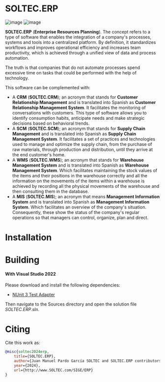 # SOLTEC.ERP

![image](https://img.shields.io/badge/license-GPL-3.svg)
![image](https://img.shields.io/badge/license-LGPL-3.svg)

**SOLTEC.ERP** (**Enterprise Resources Planning**). The concept refers to a type of software that enables the integration of a company's processes, systems and tools into a centralized platform. By definition, it standardizes workflows and improves operational efficiency and increases team productivity, which is achieved through a unified view of data and process automation.

The truth is that companies that do not automate processes spend excessive time on tasks that could be performed with the help of technology.

This software can be complemented with:

* A **CRM** (**SOLTEC.CRM**); an acronym that stands for **Customer Relationship Management** and is translated into Spanish
  as **Customer Relationship Management System**. It facilitates the monitoring of conversations with customers. This type of software allows you to identify consumption habits, anticipate needs and make strategic decisions based on behavioral trends.
* A **SCM** (**SOLTEC.SCM**); an acronym that stands for **Supply Chain Management** and is translated into Spanish
  as **Supply Chain Management System**. It facilitates a set of practices and technologies used to
  manage and optimize the supply chain, from the purchase of raw materials, through production and
  distribution, until they arrive at the end customer's home.
* A **WMS** (**SOLTEC.WMS**); an acronym that stands for **Warehouse Management System** and is translated into Spanish
  as **Warehouse Management System**. Which facilitates maintaining the stock values ​​of the items and their positions in the warehouse correctly and all the information on the movements of the items within a warehouse is achieved by recording all the physical movements of the warehouse and then consulting them in the database.
* A **MIS** (**SOLTEC.MIS**); an acronym that means **Management Information System** and is translated into Spanish as **Management Information System**. Which facilitates an overview of the company's situation.
  Consequently, these show the status of the company's regular operations so that managers can control, organize, plan and direct.

# Installation

# Building

#### With Visual Studio 2022

Please download and install the following dependencies:

- [NUnit 3 Test Adapter](https://marketplace.visualstudio.com/items?itemName=NUnitDevelopers.NUnit3TestAdapter)

Then navigate to the Sources directory and open the solution file
*SOLTEC.ERP.sln*.

# Citing

Cite this work as:

```bibtex
@misc{soltec2024erp,
    title={SOLTEC.ERP},
    author={Juan Manuel Pardo García SOLTEC and SOLTEC.ERP contributors},
    year={2024},
    url={http://www.SOLTEC.com/SIGE/ERP}
}
```

